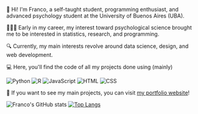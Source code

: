 👋 Hi! I'm Franco, a self-taught student, programming enthusiast, and advanced psychology student at the University of Buenos Aires (UBA).

👨🏻‍💻 Early in my career, my interest toward psychological science brought me to be interested in statistics, research, and programming. 

🔍 Currently, my main interests revolve around data science, design, and web development.

💻 Here, you'll find the code of all my projects done using (mainly)

![Python](https://img.shields.io/badge/-Python-black?style=flat-square&logo=python&link=https://github.com/francosbenitez/)
![R](https://img.shields.io/badge/-R-black?style=flat-square&logo=R&link=https://github.com/francosbenitez/)
![JavaScript](https://img.shields.io/badge/-JavaScript-black?style=flat-square&logo=javascript&link=https://github.com/francosbenitez/)
![HTML](https://img.shields.io/badge/-HTML-black?style=flat-square&logo=HTML5&link=https://github.com/francosbenitez/)
![CSS](https://img.shields.io/badge/-CSS-black?style=flat-square&logo=CSS3&link=https://github.com/francosbenitez/)

💼 If you want to see my main projects, you can visit [my portfolio website](https://francosbenitez.github.io)!

![Franco's GitHub stats](https://github-readme-stats.vercel.app/api?username=francosbenitez)
[![Top Langs](https://github-readme-stats.vercel.app/api/top-langs/?username=francosbenitez&layout=compact&exclude_repo=website)](https://github.com/anuraghazra/github-readme-stats)

